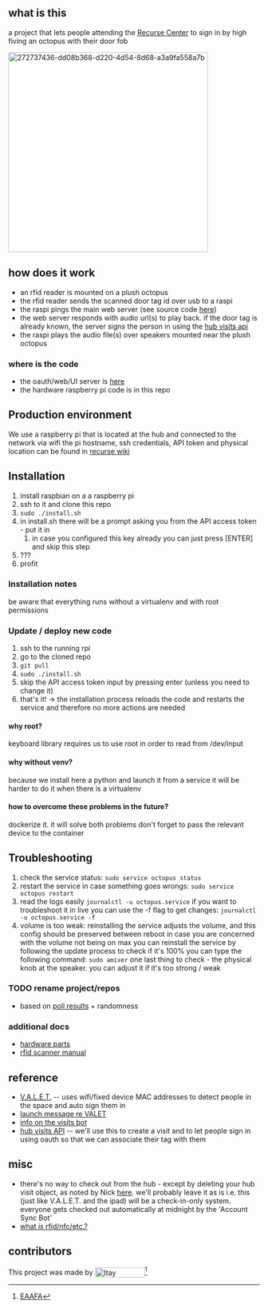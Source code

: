 ## what is this

a project that lets people attending the [Recurse Center](https://www.recurse.com/) to sign in by high fiving an octopus with their door fob

<img width="400" alt="272737436-dd08b368-d220-4d54-8d68-a3a9fa558a7b" src="https://github.com/gregsadetsky/recurse-rfid-visits/assets/1017304/8628edb2-bc00-4f71-88c3-32a1d6b63db4">

## how does it work

- an rfid reader is mounted on a plush octopus
- the rfid reader sends the scanned door tag id over usb to a raspi
- the raspi pings the main web server (see source code [here](https://github.com/gregsadetsky/checkintopus))
- the web server responds with audio url(s) to play back. if the door tag is already known, the server signs the person in using the [hub visits api](https://github.com/recursecenter/wiki/wiki/Recurse-Center-API#hub-visits)
- the raspi plays the audio file(s) over speakers mounted near the plush octopus

### where is the code

- the oauth/web/UI server is [here](https://github.com/gregsadetsky/checkintopus)
- the hardware raspberry pi code is in this repo

## Production environment

We use a raspberry pi that is located at the hub and connected to the network via wifi
the pi hostname, ssh credentials, API token and physical location can be found in [recurse wiki](https://github.com/recursecenter/wiki/wiki/Octopass)

## Installation

1. install raspbian on a a raspberry pi
1. ssh to it and clone this repo
1. `sudo ./install.sh`
1. in install.sh there will be a prompt asking you from the API access token - put it in
   1. in case you configured this key already you can just press [ENTER] and skip this step
1. ???
1. profit

### Installation notes

be aware that everything runs without a virtualenv and with root permissions

### Update / deploy new code

1. ssh to the running rpi
1. go to the cloned repo
1. `git pull`
1. `sudo ./install.sh`
1. skip the API access token input by pressing enter (unless you need to change it)
1. that's it! -> the installation process reloads the code and restarts the service and therefore no more actions are needed

#### why root?

keyboard library requires us to use root in order to read from /dev/input

#### why without venv?

because we install here a python and launch it from a service it will be harder to do it when there is a virtualenv

#### how to overcome these problems in the future?

dockerize it. it will solve both problems
don't forget to pass the relevant device to the container

## Troubleshooting

1. check the service status:
   `sudo service octopus status`
1. restart the service in case something goes wrongs:
   `sudo service octopus restart`
1. read the logs easily
   `journalctl -u octopus.service`
   if you want to troubleshoot it in live you can use the -f flag to get changes:
   `journalctl -u octopus.service -f`
1. volume is too weak:
   reinstalling the service adjusts the volume, and this config should be preserved between reboot
   in case you are concerned with the volume not being on max you can reinstall the service by following the update process
   to check if it's 100% you can type the following command:
   `sudo amixer`
   one last thing to check - the physical knob at the speaker. you can adjust it if it's too strong / weak

### TODO rename project/repos

- based on [poll results](https://recurse.zulipchat.com/#narrow/stream/19042-.F0.9F.A7.91.E2.80.8D.F0.9F.92.BB-current-batches/topic/naming.20suggestion/near/394473437) + randomness

### additional docs

- [hardware parts](_docs/HARDWARE.md)
- [rfid scanner manual](_docs/eh301---manual-came-with-device.pdf)

## reference

- [V.A.L.E.T.](https://github.com/RodEsp/V.A.L.E.T.) -- uses wifi/fixed device MAC addresses to detect people in the space and auto sign them in
- [launch message re VALET](https://recurse.zulipchat.com/#narrow/stream/398504-397-Bridge/topic/V.2EA.2EL.2EE.2ET.2E/near/388175215)
- [info on the visits bot](https://recurse.zulipchat.com/#narrow/stream/398504-397-Bridge/topic/visits-bot!)
- [hub visits API](https://github.com/recursecenter/wiki/wiki/Recurse-Center-API#hub-visits) -- we'll use this to create a visit and to let people sign in using oauth so that we can associate their tag with them

## misc

- there's no way to check out from the hub - except by deleting your hub visit object, as noted by Nick [here](https://recurse.zulipchat.com/#narrow/stream/398504-397-Bridge/topic/visits-bot!/near/384055535). we'll probably leave it as is i.e. this (just like V.A.L.E.T. and the ipad) will be a check-in-only system. everyone gets checked out automatically at midnight by the 'Account Sync Bot'
- [what _is_ rfid/nfc/etc.?](https://blog.flipper.net/rfid/)

## contributors

This project was made by <img src="https://eaafa.greg.technology/authors?Itay%20Shoshani,Greg%20Sadetsky" style="height:20px; width: 100px; vertical-align: middle" title="Itay Shoshani, Greg Sadetsky" />[^1]

[^1]: [EAAFA](https://eaafa.greg.technology/)

